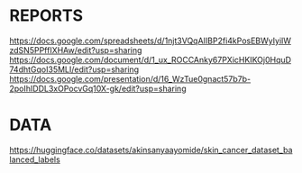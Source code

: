 # REPORTS
https://docs.google.com/spreadsheets/d/1njt3VQqAIIBP2fi4kPosEBWyIyilWzdSN5PPffIXHAw/edit?usp=sharing
https://docs.google.com/document/d/1_ux_ROCCAnky67PXicHKIKOj0HquD74dhtGqoI35MLI/edit?usp=sharing
https://docs.google.com/presentation/d/16_WzTue0gnact57b7b-2poIhIDDL3xOPocvGq10X-gk/edit?usp=sharing
# DATA
https://huggingface.co/datasets/akinsanyaayomide/skin_cancer_dataset_balanced_labels